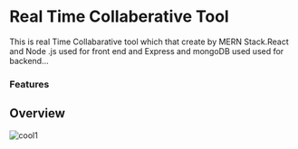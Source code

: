<h1>Real Time Collaberative Tool </h1>
<p>This is real Time Collabarative  tool which that create by MERN Stack.React and Node .js used for front end and  Express and mongoDB used used for backend...</p>
<h3>Features</h3>


<h2>Overview</h2>

![cool1](https://github.com/rishininawodi/CodeAlpha_Real-time_Collaborative_Editing_Tool/assets/123630889/023e168b-f36b-4317-9efa-ba78501540c3)


